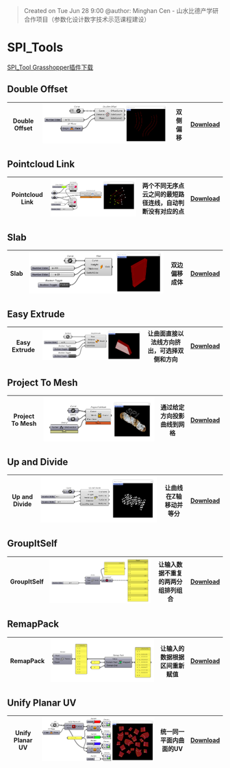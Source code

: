 > Created on Tue Jun 28 9:00 @author: Minghan Cen - 山水比德产学研合作项目（参数化设计数字技术示范课程建设）

# SPI_Tools
<a href="Material\SPI.rar">SPI_Tool Grasshopper插件下载</a> 

## Double Offset
| Double Offset |  <img src="./imgs\tool\Double Offset.png" height="auto" width="auto" title="caDesign"> | 双侧偏移 |  <a href="./Moths_components/Domain_Random.gh">Download</a> |
|---|---|---|---|

## Pointcloud Link
| Pointcloud Link |  <img src="./imgs\tool\PointCloud Link.png" height="auto" width="auto" title="caDesign"> | 两个不同无序点云之间的最短路径连线，自动判断没有对应的点 |  <a href="./Moths_components/Domain_Random.gh">Download</a> |
|---|---|---|---|

## Slab
| Slab |  <img src="./imgs\tool\Slab.png" height="auto" width="auto" title="caDesign"> | 双边偏移成体 |  <a href="./Moths_components/Domain_Random.gh">Download</a> |
|---|---|---|---|

## Easy Extrude
| Easy Extrude |  <img src="./imgs\tool\EasyExtrude.png" height="auto" width="auto" title="caDesign"> | 让曲面直接以法线方向挤出，可选择双侧和方向 |  <a href="./Moths_components/Domain_Random.gh">Download</a> |
|---|---|---|---|

## Project To Mesh
| Project To Mesh |  <img src="./imgs\tool\ProjectToMesh.png" height="auto" width="auto" title="caDesign"> | 通过给定方向投影曲线到网格 |  <a href="./Moths_components/Domain_Random.gh">Download</a> |
|---|---|---|---|

## Up and Divide
| Up and Divide |  <img src="./imgs\tool\UpandDivide.png" height="auto" width="auto" title="caDesign"> | 让曲线在Z轴移动并等分 |  <a href="./Moths_components/Domain_Random.gh">Download</a> |
|---|---|---|---|

## GroupItSelf
| GroupItSelf |  <img src="./imgs\tool\GroupItSelf.png" height="auto" width="auto" title="caDesign"> | 让输入数据不重复的两两分组排列组合 |  <a href="./Moths_components/Domain_Random.gh">Download</a> |
|---|---|---|---|

## RemapPack
| RemapPack |  <img src="./imgs\tool\Remap Pack.png" height="auto" width="auto" title="caDesign"> | 让输入的数据根据区间重新赋值 |  <a href="./Moths_components/Domain_Random.gh">Download</a> |
|---|---|---|---|

## Unify Planar UV
| Unify Planar UV |  <img src="./imgs\tool\Unify Planar UV.png" height="auto" width="auto" title="caDesign"> | 统一同一平面内曲面的UV |  <a href="./Moths_components/Domain_Random.gh">Download</a> |
|---|---|---|---|